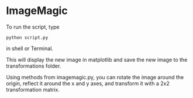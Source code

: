 # ImageMagic

To run the script, type

    python script.py

in shell or Terminal.

This will display the new image in matplotlib and save the new image to the transformations folder.

Using methods from imagemagic.py, you can rotate the image around the origin, reflect it around the x and y axes, and transform it with a 2x2 transformation matrix.